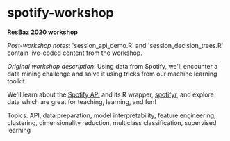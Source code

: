 # spotify-workshop

**ResBaz 2020 workshop**

_Post-workshop notes_: 
'session_api_demo.R' and 'session_decision_trees.R' contain live-coded content from the workshop. 


_Original workshop description_:
Using data from Spotify, we'll encounter a data mining challenge and solve it using tricks from our machine learning toolkit. 

We'll learn about the [Spotify API](https://developer.spotify.com/documentation/web-api/) and its R wrapper, [spotifyr](https://www.rcharlie.com/spotifyr/), and explore data which are great for teaching, learning, and fun!

Topics: API, data preparation, model interpretability, feature engineering, clustering, dimensionality reduction, multiclass classification, supervised learning
